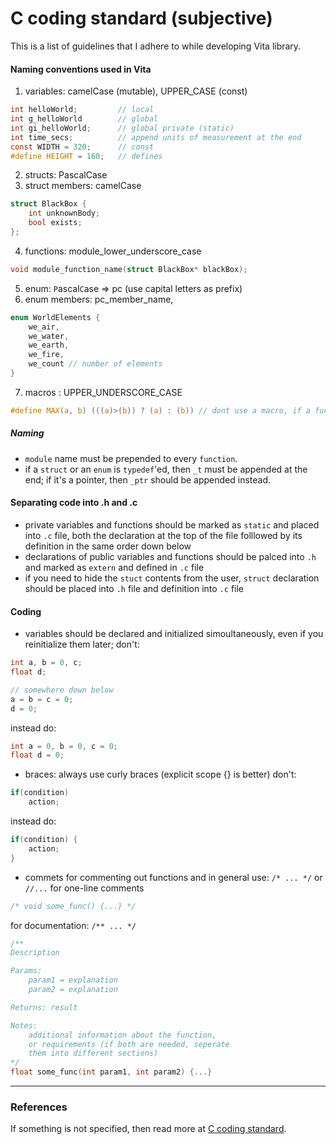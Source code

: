 # C coding standard (subjective)
This is a list of guidelines that I adhere to while developing Vita library.

#### Naming conventions used in Vita
1. variables: camelCase (mutable), UPPER_CASE (const)
```C
int helloWorld;         // local
int g_helloWorld        // global
int gi_helloWorld;      // global private (static)
int time_secs;          // append units of measurement at the end
const WIDTH = 320;      // const
#define HEIGHT = 160;   // defines
```
2. structs: PascalCase
3. struct members: camelCase
```C
struct BlackBox {
    int unknownBody;
    bool exists;
};
```
4. functions: module_lower_underscore_case
```C
void module_function_name(struct BlackBox* blackBox);
```
5. enum: `P`ascal`C`ase => pc (use capital letters as prefix)
6. enum members: pc_member_name,
```C
enum WorldElements {
    we_air,
    we_water,
    we_earth,
    we_fire,
    we_count // number of elements
}
```
7. macros : UPPER_UNDERSCORE_CASE
```C
#define MAX(a, b) (((a)>(b)) ? (a) : (b)) // dont use a macro, if a function can be used instead
```

##### Naming
- `module` name must be prepended to every `function`.
- if a `struct` or an `enum` is `typedef`'ed, then `_t` must be appended at the end; if it's a pointer, then `_ptr` should be appended instead.

#### Separating code into .h and .c
- private variables and functions should be marked as `static` and placed into `.c` file, both the declaration at the top of the file folllowed by its definition in the same order down below
- declarations of public variables and functions should be palced into `.h` and marked as `extern` and defined in `.c` file
- if you need to hide the `stuct` contents from the user, `struct` declaration should be placed into `.h` file and definition into `.c` file

#### Coding
* variables should be declared and initialized simoultaneously, even if you reinitialize them later; 
don't:
```C
int a, b = 0, c;
float d;

// somewhere down below
a = b = c = 0;
d = 0;
```
instead do:
```C
int a = 0, b = 0, c = 0;
float d = 0;
```
* braces: always use curly braces (explicit scope {} is better)
don't:
```C
if(condition)
    action;
```
instead do:
```C
if(condition) {
    action;
}
```

* commets
for commenting out functions and in general use: `/* ... */` or `//...` for one-line comments
```C
/* void some_func() {...} */
```
for documentation: `/** ... */`
```C
/** 
Description

Params:
    param1 = explanation
    param2 = explanation

Returns: result

Notes:
    additional information about the function,
    or requirements (if both are needed, seperate 
    them into different sections)
*/
float some_func(int param1, int param2) {...}
```

---
### References
If something is not specified, then read more at [C coding standard](https://users.ece.cmu.edu/~eno/coding/CCodingStandard.html#brace).








